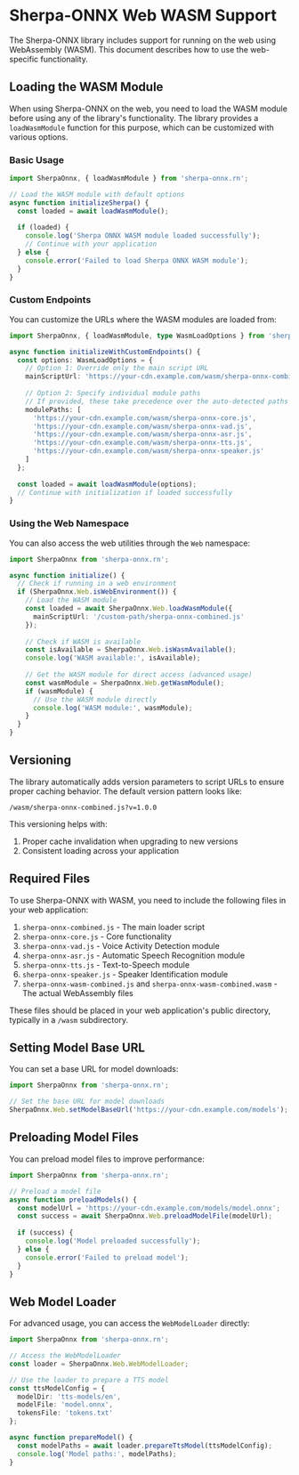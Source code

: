 # Sherpa-ONNX Web WASM Support

The Sherpa-ONNX library includes support for running on the web using WebAssembly (WASM). This document describes how to use the web-specific functionality.

## Loading the WASM Module

When using Sherpa-ONNX on the web, you need to load the WASM module before using any of the library's functionality. The library provides a `loadWasmModule` function for this purpose, which can be customized with various options.

### Basic Usage

```typescript
import SherpaOnnx, { loadWasmModule } from 'sherpa-onnx.rn';

// Load the WASM module with default options
async function initializeSherpa() {
  const loaded = await loadWasmModule();
  
  if (loaded) {
    console.log('Sherpa ONNX WASM module loaded successfully');
    // Continue with your application
  } else {
    console.error('Failed to load Sherpa ONNX WASM module');
  }
}
```

### Custom Endpoints

You can customize the URLs where the WASM modules are loaded from:

```typescript
import SherpaOnnx, { loadWasmModule, type WasmLoadOptions } from 'sherpa-onnx.rn';

async function initializeWithCustomEndpoints() {
  const options: WasmLoadOptions = {
    // Option 1: Override only the main script URL
    mainScriptUrl: 'https://your-cdn.example.com/wasm/sherpa-onnx-combined.js',
    
    // Option 2: Specify individual module paths
    // If provided, these take precedence over the auto-detected paths
    modulePaths: [
      'https://your-cdn.example.com/wasm/sherpa-onnx-core.js',
      'https://your-cdn.example.com/wasm/sherpa-onnx-vad.js',
      'https://your-cdn.example.com/wasm/sherpa-onnx-asr.js',
      'https://your-cdn.example.com/wasm/sherpa-onnx-tts.js',
      'https://your-cdn.example.com/wasm/sherpa-onnx-speaker.js'
    ]
  };
  
  const loaded = await loadWasmModule(options);
  // Continue with initialization if loaded successfully
}
```

### Using the Web Namespace

You can also access the web utilities through the `Web` namespace:

```typescript
import SherpaOnnx from 'sherpa-onnx.rn';

async function initialize() {
  // Check if running in a web environment
  if (SherpaOnnx.Web.isWebEnvironment()) {
    // Load the WASM module
    const loaded = await SherpaOnnx.Web.loadWasmModule({
      mainScriptUrl: '/custom-path/sherpa-onnx-combined.js'
    });
    
    // Check if WASM is available
    const isAvailable = SherpaOnnx.Web.isWasmAvailable();
    console.log('WASM available:', isAvailable);
    
    // Get the WASM module for direct access (advanced usage)
    const wasmModule = SherpaOnnx.Web.getWasmModule();
    if (wasmModule) {
      // Use the WASM module directly
      console.log('WASM module:', wasmModule);
    }
  }
}
```

## Versioning

The library automatically adds version parameters to script URLs to ensure proper caching behavior. The default version pattern looks like:

```
/wasm/sherpa-onnx-combined.js?v=1.0.0
```

This versioning helps with:
1. Proper cache invalidation when upgrading to new versions
2. Consistent loading across your application

## Required Files

To use Sherpa-ONNX with WASM, you need to include the following files in your web application:

1. `sherpa-onnx-combined.js` - The main loader script
2. `sherpa-onnx-core.js` - Core functionality
3. `sherpa-onnx-vad.js` - Voice Activity Detection module
4. `sherpa-onnx-asr.js` - Automatic Speech Recognition module
5. `sherpa-onnx-tts.js` - Text-to-Speech module
6. `sherpa-onnx-speaker.js` - Speaker Identification module
7. `sherpa-onnx-wasm-combined.js` and `sherpa-onnx-wasm-combined.wasm` - The actual WebAssembly files

These files should be placed in your web application's public directory, typically in a `/wasm` subdirectory.

## Setting Model Base URL

You can set a base URL for model downloads:

```typescript
import SherpaOnnx from 'sherpa-onnx.rn';

// Set the base URL for model downloads
SherpaOnnx.Web.setModelBaseUrl('https://your-cdn.example.com/models');
```

## Preloading Model Files

You can preload model files to improve performance:

```typescript
import SherpaOnnx from 'sherpa-onnx.rn';

// Preload a model file
async function preloadModels() {
  const modelUrl = 'https://your-cdn.example.com/models/model.onnx';
  const success = await SherpaOnnx.Web.preloadModelFile(modelUrl);
  
  if (success) {
    console.log('Model preloaded successfully');
  } else {
    console.error('Failed to preload model');
  }
}
```

## Web Model Loader

For advanced usage, you can access the `WebModelLoader` directly:

```typescript
import SherpaOnnx from 'sherpa-onnx.rn';

// Access the WebModelLoader
const loader = SherpaOnnx.Web.WebModelLoader;

// Use the loader to prepare a TTS model
const ttsModelConfig = {
  modelDir: 'tts-models/en',
  modelFile: 'model.onnx',
  tokensFile: 'tokens.txt'
};

async function prepareModel() {
  const modelPaths = await loader.prepareTtsModel(ttsModelConfig);
  console.log('Model paths:', modelPaths);
}
``` 